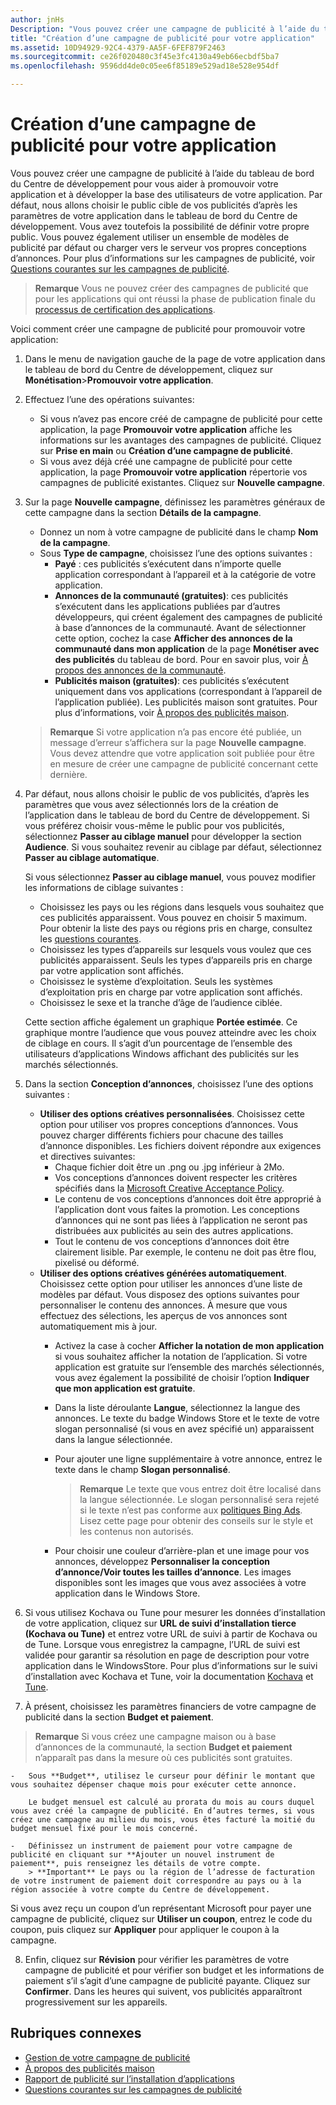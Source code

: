 ```yaml
---
author: jnHs
Description: "Vous pouvez créer une campagne de publicité à l’aide du tableau de bord du Centre de développement pour vous aider à promouvoir votre application et à développer la base des utilisateurs de votre application."
title: "Création d’une campagne de publicité pour votre application"
ms.assetid: 10D94929-92C4-4379-AA5F-6FEF879F2463
ms.sourcegitcommit: ce26f020480c3f45e3fc4130a49eb66ecbdf5ba7
ms.openlocfilehash: 9596dd4de0c05ee6f85189e529ad18e528e954df

---
```


# Création d’une campagne de publicité pour votre application


Vous pouvez créer une campagne de publicité à l’aide du tableau de bord du Centre de développement pour vous aider à promouvoir votre application et à développer la base des utilisateurs de votre application. Par défaut, nous allons choisir le public cible de vos publicités d’après les paramètres de votre application dans le tableau de bord du Centre de développement. Vous avez toutefois la possibilité de définir votre propre public. Vous pouvez également utiliser un ensemble de modèles de publicité par défaut ou charger vers le serveur vos propres conceptions d’annonces. Pour plus d’informations sur les campagnes de publicité, voir [Questions courantes sur les campagnes de publicité](common-questions.md).

> **Remarque** Vous ne pouvez créer des campagnes de publicité que pour les applications qui ont réussi la phase de publication finale du [processus de certification des applications](the-app-certification-process.md).

Voici comment créer une campagne de publicité pour promouvoir votre application:

1.  Dans le menu de navigation gauche de la page de votre application dans le tableau de bord du Centre de développement, cliquez sur **Monétisation**&gt;**Promouvoir votre application**.
2.  Effectuez l’une des opérations suivantes:

    -   Si vous n’avez pas encore créé de campagne de publicité pour cette application, la page **Promouvoir votre application** affiche les informations sur les avantages des campagnes de publicité. Cliquez sur **Prise en main** ou **Création d’une campagne de publicité**.
    -   Si vous avez déjà créé une campagne de publicité pour cette application, la page **Promouvoir votre application** répertorie vos campagnes de publicité existantes. Cliquez sur **Nouvelle campagne**.

3.  Sur la page **Nouvelle campagne**, définissez les paramètres généraux de cette campagne dans la section **Détails de la campagne**.
    -   Donnez un nom à votre campagne de publicité dans le champ **Nom de la campagne**.
    -   Sous **Type de campagne**, choisissez l’une des options suivantes :
        -   **Payé** : ces publicités s’exécutent dans n’importe quelle application correspondant à l’appareil et à la catégorie de votre application.
        -   **Annonces de la communauté (gratuites)**: ces publicités s’exécutent dans les applications publiées par d’autres développeurs, qui créent également des campagnes de publicité à base d’annonces de la communauté. Avant de sélectionner cette option, cochez la case **Afficher des annonces de la communauté dans mon application** de la page **Monétiser avec des publicités** du tableau de bord. Pour en savoir plus, voir [À propos des annonces de la communauté](about-community-ads.md).
        -   **Publicités maison (gratuites)**: ces publicités s’exécutent uniquement dans vos applications (correspondant à l’appareil de l’application publiée). Les publicités maison sont gratuites. Pour plus d’informations, voir [À propos des publicités maison](about-house-ads.md).

    > **Remarque** Si votre application n’a pas encore été publiée, un message d’erreur s’affichera sur la page **Nouvelle campagne**. Vous devez attendre que votre application soit publiée pour être en mesure de créer une campagne de publicité concernant cette dernière.

4.  Par défaut, nous allons choisir le public de vos publicités, d’après les paramètres que vous avez sélectionnés lors de la création de l’application dans le tableau de bord du Centre de développement. Si vous préférez choisir vous-même le public pour vos publicités, sélectionnez **Passer au ciblage manuel** pour développer la section **Audience**. Si vous souhaitez revenir au ciblage par défaut, sélectionnez **Passer au ciblage automatique**.

    Si vous sélectionnez **Passer au ciblage manuel**, vous pouvez modifier les informations de ciblage suivantes :

    -   Choisissez les pays ou les régions dans lesquels vous souhaitez que ces publicités apparaissent. Vous pouvez en choisir 5 maximum. Pour obtenir la liste des pays ou régions pris en charge, consultez les [questions courantes](common-questions.md).
    -   Choisissez les types d’appareils sur lesquels vous voulez que ces publicités apparaissent. Seuls les types d’appareils pris en charge par votre application sont affichés.
    -   Choisissez le système d’exploitation. Seuls les systèmes d’exploitation pris en charge par votre application sont affichés.
    -   Choisissez le sexe et la tranche d’âge de l’audience ciblée.

    Cette section affiche également un graphique **Portée estimée**. Ce graphique montre l’audience que vous pouvez atteindre avec les choix de ciblage en cours. Il s’agit d’un pourcentage de l’ensemble des utilisateurs d’applications Windows affichant des publicités sur les marchés sélectionnés.

5.  Dans la section **Conception d’annonces**, choisissez l’une des options suivantes :
    -   **Utiliser des options créatives personnalisées**. Choisissez cette option pour utiliser vos propres conceptions d’annonces. Vous pouvez charger différents fichiers pour chacune des tailles d’annonce disponibles. Les fichiers doivent répondre aux exigences et directives suivantes:
        -   Chaque fichier doit être un .png ou .jpg inférieur à 2Mo.
        -   Vos conceptions d’annonces doivent respecter les critères spécifiés dans la [Microsoft Creative Acceptance Policy](http://go.microsoft.com/fwlink?LinkId=532595).
        -   Le contenu de vos conceptions d’annonces doit être approprié à l’application dont vous faites la promotion. Les conceptions d’annonces qui ne sont pas liées à l’application ne seront pas distribuées aux publicités au sein des autres applications.
        -   Tout le contenu de vos conceptions d’annonces doit être clairement lisible. Par exemple, le contenu ne doit pas être flou, pixelisé ou déformé.
    -   **Utiliser des options créatives générées automatiquement**. Choisissez cette option pour utiliser les annonces d’une liste de modèles par défaut. Vous disposez des options suivantes pour personnaliser le contenu des annonces. À mesure que vous effectuez des sélections, les aperçus de vos annonces sont automatiquement mis à jour.
        -   Activez la case à cocher **Afficher la notation de mon application** si vous souhaitez afficher la notation de l’application. Si votre application est gratuite sur l’ensemble des marchés sélectionnés, vous avez également la possibilité de choisir l’option **Indiquer que mon application est gratuite**.
        -   Dans la liste déroulante **Langue**, sélectionnez la langue des annonces. Le texte du badge Windows Store et le texte de votre slogan personnalisé (si vous en avez spécifié un) apparaissent dans la langue sélectionnée.
        -   Pour ajouter une ligne supplémentaire à votre annonce, entrez le texte dans le champ **Slogan personnalisé**.
            > **Remarque** Le texte que vous entrez doit être localisé dans la langue sélectionnée. Le slogan personnalisé sera rejeté si le texte n’est pas conforme aux [politiques Bing Ads](http://go.microsoft.com/fwlink?LinkId=398341). Lisez cette page pour obtenir des conseils sur le style et les contenus non autorisés.

        -   Pour choisir une couleur d’arrière-plan et une image pour vos annonces, développez **Personnaliser la conception d’annonce/Voir toutes les tailles d’annonce**. Les images disponibles sont les images que vous avez associées à votre application dans le Windows Store.

6. Si vous utilisez Kochava ou Tune pour mesurer les données d’installation de votre application, cliquez sur **URL de suivi d’installation tierce (Kochava ou Tune)** et entrez votre URL de suivi à partir de Kochava ou de Tune. Lorsque vous enregistrez la campagne, l’URL de suivi est validée pour garantir sa résolution en page de description pour votre application dans le WindowsStore. Pour plus d’informations sur le suivi d’installation avec Kochava et Tune, voir la documentation [Kochava](http://support.kochava.com/) et [Tune](https://help.tune.com/).

7.  À présent, choisissez les paramètres financiers de votre campagne de publicité dans la section **Budget et paiement**.
   > **Remarque** Si vous créez une campagne maison ou à base d’annonces de la communauté, la section **Budget et paiement** n’apparaît pas dans la mesure où ces publicités sont gratuites.

    -   Sous **Budget**, utilisez le curseur pour définir le montant que vous souhaitez dépenser chaque mois pour exécuter cette annonce.

        Le budget mensuel est calculé au prorata du mois au cours duquel vous avez créé la campagne de publicité. En d’autres termes, si vous créez une campagne au milieu du mois, vous êtes facturé la moitié du budget mensuel fixé pour le mois concerné.

    -   Définissez un instrument de paiement pour votre campagne de publicité en cliquant sur **Ajouter un nouvel instrument de paiement**, puis renseignez les détails de votre compte.
        > **Important** Le pays ou la région de l’adresse de facturation de votre instrument de paiement doit correspondre au pays ou à la région associée à votre compte du Centre de développement.
Si vous avez reçu un coupon d’un représentant Microsoft pour payer une campagne de publicité, cliquez sur **Utiliser un coupon**, entrez le code du coupon, puis cliquez sur **Appliquer** pour appliquer le coupon à la campagne.

8.  Enfin, cliquez sur **Révision** pour vérifier les paramètres de votre campagne de publicité et pour vérifier son budget et les informations de paiement s’il s’agit d’une campagne de publicité payante. Cliquez sur **Confirmer**. Dans les heures qui suivent, vos publicités apparaîtront progressivement sur les appareils.

## Rubriques connexes

* [Gestion de votre campagne de publicité](managing-your-ad-campaign.md)
* [À propos des publicités maison](about-house-ads.md)
* [Rapport de publicité sur l’installation d’applications](app-install-ads-reports.md)
* [Questions courantes sur les campagnes de publicité](common-questions.md)
 

 



<!--HONumber=Jun16_HO5-->


